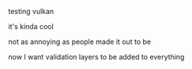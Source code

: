 testing vulkan

it's kinda cool 

not as annoying as people made it out to be

now I want validation layers to be added to everything
